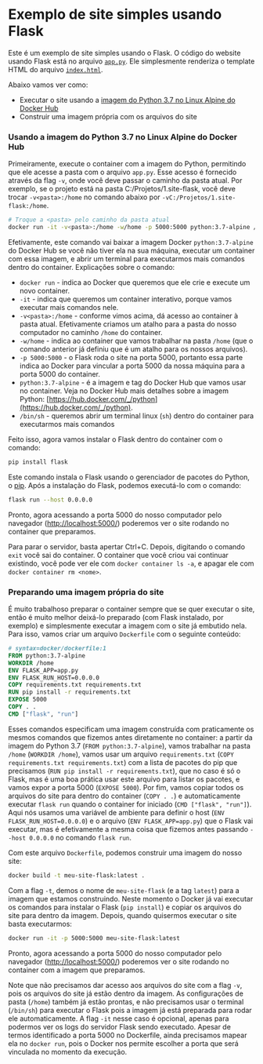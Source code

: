 # Exemplo de site simples usando Flask

Este é um exemplo de site simples usando o Flask. O código do website usando Flask está no arquivo [`app.py`](app.py). Ele simplesmente renderiza o template HTML do arquivo [`index.html`](templates/index.html).

Abaixo vamos ver como:
- Executar o site usando a [imagem do Python 3.7 no Linux Alpine do Docker Hub](https://hub.docker.com/_/python)
- Construir uma imagem própria com os arquivos do site

### Usando a imagem do Python 3.7 no Linux Alpine do Docker Hub

Primeiramente, execute o container com a imagem do Python, permitindo que ele acesse a pasta com o arquivo `app.py`. Esse acesso é fornecido através da flag `-v`, onde você deve passar o caminho da pasta atual. Por exemplo, se o projeto está na pasta C:/Projetos/1.site-flask, você deve trocar `-v<pasta>:/home` no comando abaixo por `-vC:/Projetos/1.site-flask:/home`.

```bash
# Troque a <pasta> pelo caminho da pasta atual
docker run -it -v<pasta>:/home -w/home -p 5000:5000 python:3.7-alpine /bin/sh
```

Efetivamente, este comando vai baixar a imagem Docker `python:3.7-alpine` do Docker Hub se você não tiver ela na sua máquina, executar um container com essa imagem, e abrir um terminal para executarmos mais comandos dentro do container. Explicações sobre o comando:  
- `docker run` - indica ao Docker que queremos que ele crie e execute um novo container.
- `-it` - indica que queremos um container interativo, porque vamos executar mais comandos nele.
- `-v<pasta>:/home` - conforme vimos acima, dá acesso ao container à pasta atual. Efetivamente criamos um atalho para a pasta do nosso computador no caminho `/home` do container.
- `-w/home` - indica ao container que vamos trabalhar na pasta `/home` (que o comando anterior já definiu que é um atalho para os nossos arquivos).
- `-p 5000:5000` - o Flask roda o site na porta 5000, portanto essa parte indica ao Docker para vincular a porta 5000 da nossa máquina para a porta 5000 do container.
- `python:3.7-alpine` - é a imagem e tag do Docker Hub que vamos usar no container. Veja no Docker Hub mais detalhes sobre a imagem Python: [https://hub.docker.com/_/python](https://hub.docker.com/_/python).
- `/bin/sh` - queremos abrir um terminal linux (`sh`) dentro do container para executarmos mais comandos

Feito isso, agora vamos instalar o Flask dentro do container com o comando:

```bash
pip install flask
```

Este comando instala o Flask usando o gerenciador de pacotes do Python, o [pip](https://pypi.org/project/pip/). Após a instalação do Flask, podemos executá-lo com o comando:

```bash
flask run --host 0.0.0.0
```

Pronto, agora acessando a porta 5000 do nosso computador pelo navegador ([http://localhost:5000/](http://localhost:5000/)) poderemos ver o site rodando no container que preparamos.

Para parar o servidor, basta apertar Ctrl+C. Depois, digitando o comando `exit` você sai do container. O container que você criou vai continuar existindo, você pode ver ele com `docker container ls -a`, e apagar ele com `docker container rm <nome>`.

### Preparando uma imagem própria do site

É muito trabalhoso preparar o container sempre que se quer executar o site, então é muito melhor deixá-lo preparado (com Flask instalado, por exemplo) e simplesmente executar a imagem com o site já embutido nela. Para isso, vamos criar um arquivo `Dockerfile` com o seguinte conteúdo:

```dockerfile
# syntax=docker/dockerfile:1
FROM python:3.7-alpine
WORKDIR /home
ENV FLASK_APP=app.py
ENV FLASK_RUN_HOST=0.0.0.0
COPY requirements.txt requirements.txt
RUN pip install -r requirements.txt
EXPOSE 5000
COPY . .
CMD ["flask", "run"]
```

Esses comandos especificam uma imagem construída com praticamente os mesmos comandos que fizemos antes diretamente no container: a partir da imagem do Python 3.7 (`FROM python:3.7-alpine`), vamos trabalhar na pasta `/home` (`WORKDIR /home`), vamos usar um arquivo `requirements.txt` (`COPY requirements.txt requirements.txt`) com a lista de pacotes do pip que precisamos (`RUN pip install -r requirements.txt`), que no caso é só o Flask, mas é uma boa prática usar este arquivo para listar os pacotes, e vamos expor a porta 5000 (`EXPOSE 5000`). Por fim, vamos copiar todos os arquivos do site para dentro do container (`COPY . .`) e automaticamente executar `flask run` quando o container for iniciado (`CMD ["flask", "run"]`). Aqui nós usamos uma variável de ambiente para definir o host (`ENV FLASK_RUN_HOST=0.0.0.0`) e o arquivo (`ENV FLASK_APP=app.py`) que o Flask vai executar, mas é efetivamente a mesma coisa que fizemos antes passando `--host 0.0.0.0` no comando `flask run`.

Com este arquivo `Dockerfile`, podemos construir uma imagem do nosso site:

```bash
docker build -t meu-site-flask:latest .
```

Com a flag `-t`, demos o nome de `meu-site-flask` (e a tag `latest`) para a imagem que estamos construindo. Neste momento o Docker já vai executar os comandos para instalar o Flask (`pip install`) e copiar os arquivos do site para dentro da imagem. Depois, quando quisermos executar o site basta executarmos:

```bash
docker run -it -p 5000:5000 meu-site-flask:latest
```

Pronto, agora acessando a porta 5000 do nosso computador pelo navegador ([http://localhost:5000/](http://localhost:5000/)) poderemos ver o site rodando no container com a imagem que preparamos.

Note que não precisamos dar acesso aos arquivos do site com a flag `-v`, pois os arquivos do site já estão dentro da imagem. As configurações de pasta (`/home`) também já estão prontas, e não precisamos usar o terminal (`/bin/sh`) para executar o Flask pois a imagem já está preparada para rodar ele automaticamente. A flag `-it` nesse caso é opcional, apenas para podermos ver os logs do servidor Flask sendo executado. Apesar de termos identificado a porta 5000 no Dockerfile, ainda precisamos mapear ela no `docker run`, pois o Docker nos permite escolher a porta que será vinculada no momento da execução.
